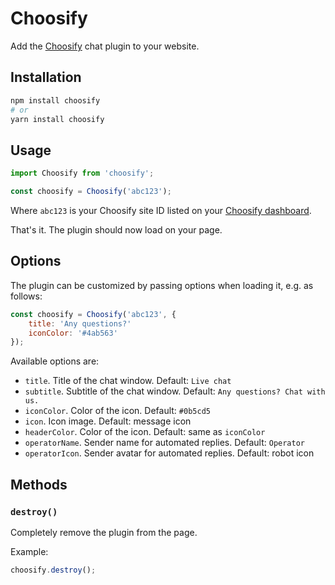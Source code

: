 # Choosify

Add the [Choosify](https://choosify.chat) chat plugin to your website.

## Installation

```sh
npm install choosify
# or
yarn install choosify
```

## Usage

```js
import Choosify from 'choosify';

const choosify = Choosify('abc123');
```

Where `abc123` is your Choosify site ID listed on your [Choosify dashboard](https://app.choosify.chat).

That's it. The plugin should now load on your page.

## Options

The plugin can be customized by passing options when loading it, e.g. as follows:

```js
const choosify = Choosify('abc123', {
    title: 'Any questions?'
    iconColor: '#4ab563'
});
```

Available options are:
- `title`. Title of the chat window. Default: `Live chat`
- `subtitle`. Subtitle of the chat window. Default: `Any questions? Chat with us.`
- `iconColor`. Color of the icon. Default: `#0b5cd5`
- `icon`. Icon image. Default: message icon
- `headerColor`. Color of the icon. Default: same as `iconColor`
- `operatorName`. Sender name for automated replies. Default: `Operator`
- `operatorIcon`. Sender avatar for automated replies. Default: robot icon

## Methods

### `destroy()`

Completely remove the plugin from the page.

Example:

```js
choosify.destroy();
```
